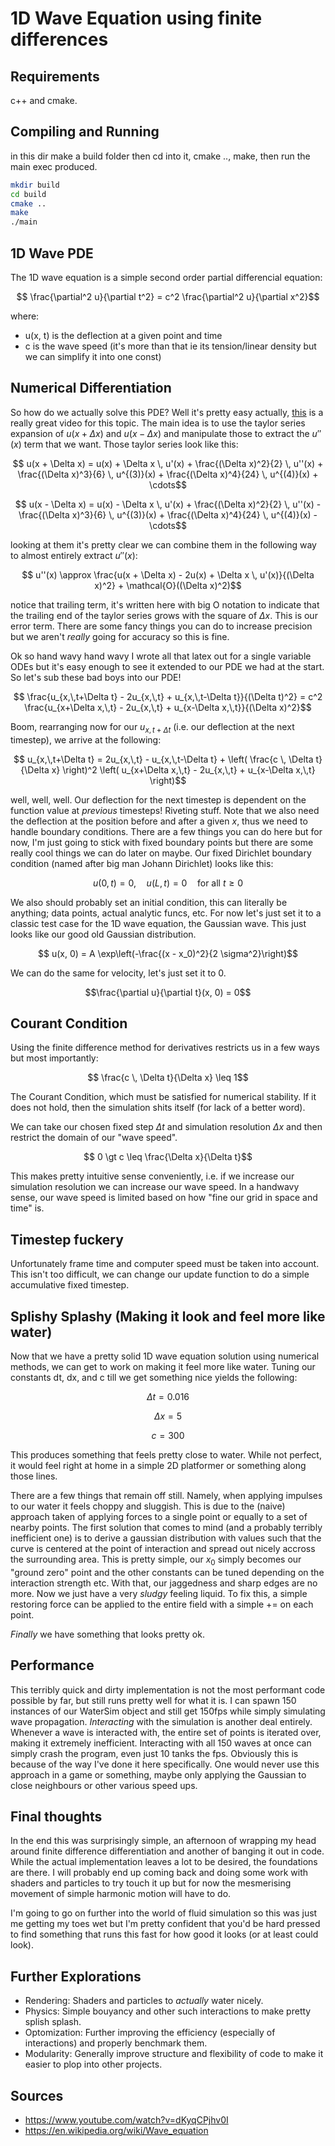 # 1D Wave Equation using finite differences

## Requirements
c++ and cmake.

## Compiling and Running
in this dir make a build folder then cd into it, cmake .., make, then run the main exec produced.
```bash
mkdir build
cd build
cmake ..
make
./main
```

## 1D Wave PDE
The 1D wave equation is a simple second order partial differencial equation:

```math
  \frac{\partial^2 u}{\partial t^2} = c^2 \frac{\partial^2 u}{\partial x^2}
```

where:
- u(x, t) is the deflection at a given point and time
- c is the wave speed (it's more than that ie its tension/linear density but we can simplify it into one const)


## Numerical Differentiation
So how do we actually solve this PDE? Well it's pretty easy actually, [this](https://www.youtube.com/watch?v=dKyqCPjhv0I) is a really great video for this topic.
The main idea is to use the taylor series expansion of $u(x + \Delta x)$ and $u(x - \Delta x)$ and manipulate those to extract the $u''(x)$ term that we want. Those taylor series look like this:
```math
  u(x + \Delta x) = u(x) + \Delta x \, u'(x) + \frac{(\Delta x)^2}{2} \, u''(x) + \frac{(\Delta x)^3}{6} \, u^{(3)}(x) + \frac{(\Delta x)^4}{24} \, u^{(4)}(x) + \cdots
```
```math
  u(x - \Delta x) = u(x) - \Delta x \, u'(x) + \frac{(\Delta x)^2}{2} \, u''(x) - \frac{(\Delta x)^3}{6} \, u^{(3)}(x) + \frac{(\Delta x)^4}{24} \, u^{(4)}(x) - \cdots
```

looking at them it's pretty clear we can combine them in the following way to almost entirely extract $u''(x)$:
```math
  u''(x) \approx \frac{u(x + \Delta x) - 2u(x) + \Delta x \, u'(x)}{(\Delta x)^2} + \mathcal{O}((\Delta x)^2)
```
notice that trailing term, it's written here with big O notation to indicate that the trailing end of the taylor series grows with the square of $\Delta x$. This is our error term. There are some fancy things you can do to increase precision but we aren't *really* going for accuracy so this is fine.

Ok so hand wavy hand wavy I wrote all that latex out for a single variable ODEs but it's easy enough to see it extended to our PDE we had at the start. So let's sub these bad boys into our PDE!
```math
  \frac{u_{x,\,t+\Delta t} - 2u_{x,\,t} + u_{x,\,t-\Delta t}}{(\Delta t)^2}
  =
  c^2 \frac{u_{x+\Delta x,\,t} - 2u_{x,\,t} + u_{x-\Delta x,\,t}}{(\Delta x)^2}
```

Boom, rearranging now for our $u_{x,t+\Delta t}$ (i.e. our deflection at the next timestep), we arrive at the following:
```math
  u_{x,\,t+\Delta t} =
  2u_{x,\,t} - u_{x,\,t-\Delta t} +
  \left( \frac{c \, \Delta t}{\Delta x} \right)^2
  \left( u_{x+\Delta x,\,t} - 2u_{x,\,t} + u_{x-\Delta x,\,t} \right)
```
well, well, well. Our deflection for the next timestep is dependent on the function value at *previous* timesteps! Riveting stuff.
Note that we also need the deflection at the position before and after a given $x$, thus we need to handle boundary conditions. There are a few things you can do here but for now, I'm just going to stick with fixed boundary points but there are some really cool things we can do later on maybe.
Our fixed Dirichlet boundary condition (named after big man Johann Dirichlet) looks like this:
```math
  u(0, t) = 0, \quad u(L, t) = 0 \quad \text{for all } t \geq 0
```

We also should probably set an initial condition, this can literally be anything; data points, actual analytic funcs, etc. For now let's just set it to a classic test case for the 1D wave equation, the Gaussian wave. This just looks like our good old Gaussian distribution.
```math
  u(x, 0) = A \exp\left(-\frac{(x - x_0)^2}{2 \sigma^2}\right)
```
We can do the same for velocity, let's just set it to 0.
```math
\frac{\partial u}{\partial t}(x, 0) = 0
```

## Courant Condition
Using the finite difference method for derivatives restricts us in a few ways but most importantly:

```math
  \frac{c \, \Delta t}{\Delta x} \leq 1
```

The Courant Condition, which must be satisfied for numerical stability. If it does not hold, then the simulation shits itself (for lack of a better word).

We can take our chosen fixed step $\Delta t$ and simulation resolution $\Delta x$ and then restrict the domain of our "wave speed".

```math
  0 \gt c \leq \frac{\Delta x}{\Delta t}
```

This makes pretty intuitive sense conveniently, i.e. if we increase our simulation resolution we can increase our wave speed. In a handwavy sense, our wave speed is limited based on how "fine our grid in space and time" is.

## Timestep fuckery
Unfortunately frame time and computer speed must be taken into account. This isn't too difficult, we can change our update function to do a simple accumulative fixed timestep.

## Splishy Splashy (Making it look and feel more like water)
Now that we have a pretty solid 1D wave equation solution using numerical methods, we can get to work on making it feel more like water. Tuning our constants dt, dx, and c till we get something nice yields the following:
```math
  \Delta t = 0.016
```
```math
  \Delta x = 5
```
```math
  c = 300
```
This produces something that feels pretty close to water. While not perfect, it would feel right at home in a simple 2D platformer or something along those lines.

There are a few things that remain off still. Namely, when applying impulses to our water it feels choppy and sluggish. This is due to the (naive) approach taken of applying forces to a single point or equally to a set of nearby points. The first solution that comes to mind (and a probably terribly inefficient one) is to derive a gaussian distribution with values such that the curve is centered at the point of interaction and spread out nicely accross the surrounding area. This is pretty simple, our $x_0$ simply becomes our "ground zero" point and the other constants can be tuned depending on the interaction strength etc. With that, our jaggedness and sharp edges are no more. Now we just have a very *sludgy* feeling liquid. To fix this, a simple restoring force can be applied to the entire field with a simple += on each point.

*Finally* we have something that looks pretty ok.

## Performance
This terribly quick and dirty implementation is not the most performant code possible by far, but still runs pretty well for what it is. I can spawn 150 instances of our WaterSim object and still get 150fps while simply simulating wave propagation. *Interacting* with the simulation is another deal entirely. Whenever a wave is interacted with, the entire set of points is iterated over, making it extremely inefficient. Interacting with all 150 waves at once can simply crash the program, even just 10 tanks the fps. Obviously this is because of the way I've done it here specifically. One would never use this approach in a game or something, maybe only applying the Gaussian to close neighbours or other various speed ups.

## Final thoughts
In the end this was surprisingly simple, an afternoon of wrapping my head around finite difference differentiation and another of banging it out in code. While the actual implementation leaves a lot to be desired, the foundations are there. I will probably end up coming back and doing some work with shaders and particles to try touch it up but for now the mesmerising movement of simple harmonic motion will have to do.


I'm going to go on further into the world of fluid simulation so this was just me getting my toes wet but I'm pretty confident that you'd be hard pressed to find something that runs this fast for how good it looks (or at least could look).

## Further Explorations
- Rendering: Shaders and particles to *actually* water nicely.
- Physics: Simple bouyancy and other such interactions to make pretty splish splash.
- Optomization: Further improving the efficiency (especially of interactions) and properly benchmark them.
- Modularity: Generally improve structure and flexibility of code to make it easier to plop into other projects.


## Sources
- https://www.youtube.com/watch?v=dKyqCPjhv0I
- https://en.wikipedia.org/wiki/Wave_equation
